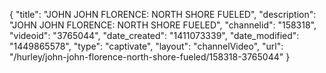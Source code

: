 {
    "title": "JOHN JOHN FLORENCE: NORTH SHORE FUELED",
    "description": "JOHN JOHN FLORENCE: NORTH SHORE FUELED",
    "channelid": "158318",
    "videoid": "3765044",
    "date_created": "1411073339",
    "date_modified": "1449865578",
    "type": "captivate",
    "layout": "channelVideo",
    "url": "\/hurley\/john-john-florence-north-shore-fueled\/158318-3765044"
}